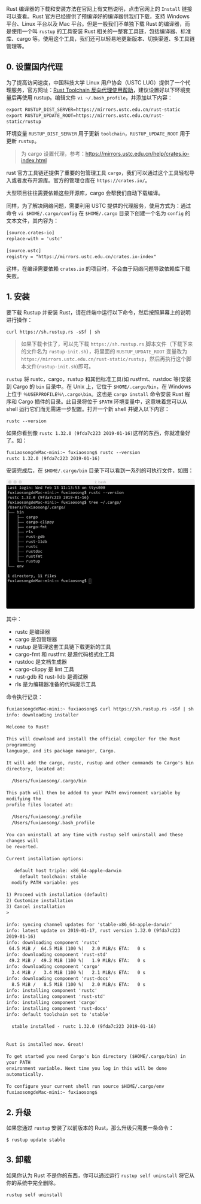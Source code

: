 
Rust 编译器的下载和安装方法在官网上有文档说明，点击官网上的 `Install` 链接可以查看。Rust 官方已经提供了预编译好的编译器供我们下载，支持 Windows 平台、Linux 平台以及 Mac 平台。但是一般我们不单独下载 Rust 的编译器，而是使用一个叫 `rustup` 的工具安装 Rust 相关的一整套工具链，包括编译器、标准库、cargo 等。使用这个工具，我们还可以轻易地更新版本、切换渠道、多工具链管理等。

## 0. 设置国内代理

为了提高访问速度，中国科技大学 Linux 用户协会（USTC LUG）提供了一个代理服务，官方网址：[Rust Toolchain 反向代理使用帮助](https://mirrors.ustc.edu.cn/help/rust-static.html)，建议设置好以下环境变量后再使用 rustup。编辑文件 `vi ~/.bash_profile`，并添加以下内容：

```
export RUSTUP_DIST_SERVER=https://mirrors.ustc.edu.cn/rust-static
export RUSTUP_UPDATE_ROOT=https://mirrors.ustc.edu.cn/rust-static/rustup
```

环境变量 `RUSTUP_DIST_SERVER` 用于更新 `toolchain`，`RUSTUP_UPDATE_ROOT` 用于更新 `rustup`。

> 为 cargo 设置代理，参考：https://mirrors.ustc.edu.cn/help/crates.io-index.html

rust 官方工具链还提供了重要的包管理工具 `cargo`，我们可以通过这个工具轻松导入或者发布开源库。官方的管理仓库在 `https://crates.io/`。

大型项目往往需要依赖这些开源库，cargo 会帮我们自动下载编译。

同样，为了解决网络问题，需要利用 USTC 提供的代理服务，使用方式为：通过命令 `vi $HOME/.cargo/config` 在 `$HOME/.cargo` 目录下创建一个名为 `config` 的文本文件，其内容为：

```
[source.crates-io]
replace-with = 'ustc'

[source.ustc]
registry = "https://mirrors.ustc.edu.cn/crates.io-index"
```

这样，在编译需要依赖 `crates.io` 的项目时，不会由于网络问题导致依赖库下载失败。

## 1. 安装 

要下载 Rustup 并安装 Rust，请在终端中运行以下命令，然后按照屏幕上的说明进行操作：

```
curl https://sh.rustup.rs -sSf | sh
```

> 如果下载卡住了，可以先下载 `https://sh.rustup.rs` 脚本文件（下载下来的文件名为 `rustup-init.sh`），将里面的 `RUSTUP_UPDATE_ROOT` 变量改为 `https://mirrors.ustc.edu.cn/rust-static/rustup`，然后再执行这个脚本文件(`rustup-init.sh`)即可。

`rustup` 将 rustc，cargo，rustup 和其他标准工具(如 rustfmt、rustdoc 等)安装到 Cargo 的 `bin` 目录中。在 Unix 上，它位于 `$HOME/.cargo/bin`，在 Windows 上位于 `％USERPROFILE％\.cargo\bin`。这也是 `cargo install` 命令安装 Rust 程序和 Cargo 插件的目录。此目录将位于 `$PATH` 环境变量中，这意味着您可以从 shell 运行它们而无需进一步配置。打开一个新 shell 并键入以下内容：

```
rustc --version
```

如果你看到像 `rustc 1.32.0 (9fda7c223 2019-01-16)`这样的东西，你就准备好了。如：

```
fuxiaosongdeMac-mini:~ fuxiaosong$ rustc --version
rustc 1.32.0 (9fda7c223 2019-01-16)
```

安装完成后，在 `$HOME/.cargo/bin` 目录下可以看到一系列的可执行文件，如图：

![](../images/ch1/cargo-dir.png)

其中：
* rustc 是编译器
* cargo 是包管理器
* rustup 是管理这套工具链下载更新的工具
* cargo-fmt 和 rustfmt 是源代码格式化工具
* rustdoc 是文档生成器
* cargo-clippy 是 lint 工具
* rust-gdb 和 rust-lldb 是调试器
* rls 是为编辑器准备的代码提示工具

命令执行记录：

```
fuxiaosongdeMac-mini:~ fuxiaosong$ curl https://sh.rustup.rs -sSf | sh
info: downloading installer

Welcome to Rust!

This will download and install the official compiler for the Rust programming
language, and its package manager, Cargo.

It will add the cargo, rustc, rustup and other commands to Cargo's bin
directory, located at:

  /Users/fuxiaosong/.cargo/bin

This path will then be added to your PATH environment variable by modifying the
profile files located at:

  /Users/fuxiaosong/.profile
  /Users/fuxiaosong/.bash_profile

You can uninstall at any time with rustup self uninstall and these changes will
be reverted.

Current installation options:

   default host triple: x86_64-apple-darwin
     default toolchain: stable
  modify PATH variable: yes

1) Proceed with installation (default)
2) Customize installation
3) Cancel installation
>

info: syncing channel updates for 'stable-x86_64-apple-darwin'
info: latest update on 2019-01-17, rust version 1.32.0 (9fda7c223 2019-01-16)
info: downloading component 'rustc'
 64.5 MiB /  64.5 MiB (100 %)   2.0 MiB/s ETA:   0 s
info: downloading component 'rust-std'
 49.2 MiB /  49.2 MiB (100 %)   1.9 MiB/s ETA:   0 s
info: downloading component 'cargo'
  3.4 MiB /   3.4 MiB (100 %)   2.1 MiB/s ETA:   0 s
info: downloading component 'rust-docs'
  8.5 MiB /   8.5 MiB (100 %)   2.0 MiB/s ETA:   0 s
info: installing component 'rustc'
info: installing component 'rust-std'
info: installing component 'cargo'
info: installing component 'rust-docs'
info: default toolchain set to 'stable'

  stable installed - rustc 1.32.0 (9fda7c223 2019-01-16)


Rust is installed now. Great!

To get started you need Cargo's bin directory ($HOME/.cargo/bin) in your PATH
environment variable. Next time you log in this will be done automatically.

To configure your current shell run source $HOME/.cargo/env
fuxiaosongdeMac-mini:~ fuxiaosong$
```

## 2. 升级

如果您通过 `rustup` 安装了以前版本的 Rust，那么升级只需要一条命令：

```
$ rustup update stable
```

## 3. 卸载

如果你认为 Rust 不是你的东西，你可以通过运行 `rustup self uninstall` 将它从你的系统中完全删除。

```
rustup self uninstall
```
